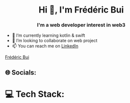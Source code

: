 <h1 align="center">Hi 👋, I'm Frédéric Bui</h1>
<h3 align="center">I'm a web developer interest in web3</h3>

- 🌱 I’m currently learning kotlin & swift
- 💞️ I’m looking to collaborate on web project
- 📫 You can reach me on [LinkedIn](https://www.linkedin.com/in/fr%C3%A9d%C3%A9ric-bui-a20084a4/)

<div class="badge-base LI-profile-badge" data-locale="fr_FR" data-size="large" data-theme="dark" data-type="HORIZONTAL" data-vanity="frédéric-bui-a20084a4" data-version="v1"><a class="badge-base__link LI-simple-link" href="https://fr.linkedin.com/in/fr%C3%A9d%C3%A9ric-bui-a20084a4?trk=profile-badge">Frédéric Bui</a></div>
              
<script src="https://platform.linkedin.com/badges/js/profile.js" async defer type="text/javascript"></script>

## 🌐 Socials:

# 💻 Tech Stack:


<!---
fredericBui/fredericBui is a ✨ special ✨ repository because its `README.md` (this file) appears on your GitHub profile.
You can click the Preview link to take a look at your changes.
--->
